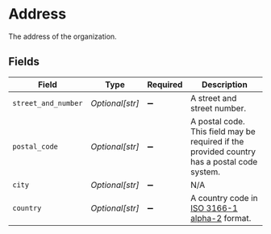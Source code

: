 # Address

The address of the organization.


## Fields

| Field                                                                                            | Type                                                                                             | Required                                                                                         | Description                                                                                      |
| ------------------------------------------------------------------------------------------------ | ------------------------------------------------------------------------------------------------ | ------------------------------------------------------------------------------------------------ | ------------------------------------------------------------------------------------------------ |
| `street_and_number`                                                                              | *Optional[str]*                                                                                  | :heavy_minus_sign:                                                                               | A street and street number.                                                                      |
| `postal_code`                                                                                    | *Optional[str]*                                                                                  | :heavy_minus_sign:                                                                               | A postal code. This field may be required if the provided country has a postal code system.      |
| `city`                                                                                           | *Optional[str]*                                                                                  | :heavy_minus_sign:                                                                               | N/A                                                                                              |
| `country`                                                                                        | *Optional[str]*                                                                                  | :heavy_minus_sign:                                                                               | A country code in [ISO 3166-1 alpha-2](https://en.wikipedia.org/wiki/ISO_3166-1_alpha-2) format. |